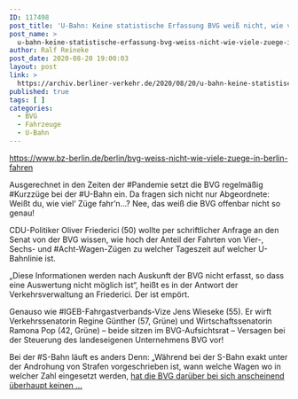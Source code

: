 ```yaml
---
ID: 117498
post_title: 'U-Bahn: Keine statistische Erfassung BVG weiß nicht, wie viele Züge in Berlin fahren, aus BZ Berlin'
post_name: >
  u-bahn-keine-statistische-erfassung-bvg-weiss-nicht-wie-viele-zuege-in-berlin-fahren-aus-bz-berlin
author: Ralf Reineke
post_date: 2020-08-20 19:00:03
layout: post
link: >
  https://archiv.berliner-verkehr.de/2020/08/20/u-bahn-keine-statistische-erfassung-bvg-weiss-nicht-wie-viele-zuege-in-berlin-fahren-aus-bz-berlin/
published: true
tags: [ ]
categories:
  - BVG
  - Fahrzeuge
  - U-Bahn
---
```

https://www.bz-berlin.de/berlin/bvg-weiss-nicht-wie-viele-zuege-in-berlin-fahren

Ausgerechnet in den Zeiten der #Pandemie setzt die BVG regelmäßig #Kurzzüge bei der #U-Bahn ein. Da fragen sich nicht nur Abgeordnete: Weißt du, wie viel‘ Züge fahr’n…? Nee, das weiß die BVG offenbar nicht so genau!

CDU-Politiker Oliver Friederici (50) wollte per schriftlicher Anfrage an den Senat von der BVG wissen, wie hoch der Anteil der Fahrten von Vier-, Sechs- und #Acht-Wagen-Zügen zu welcher Tageszeit auf welcher U-Bahnlinie ist.

„Diese Informationen werden nach Auskunft der BVG nicht erfasst, so dass eine Auswertung nicht möglich ist“, heißt es in der Antwort der Verkehrsverwaltung an Friederici. Der ist empört.

Genauso wie #IGEB-Fahrgastverbands-Vize Jens Wieseke (55). Er wirft Verkehrssenatorin Regine Günther (57, Grüne) und Wirtschaftssenatorin Ramona Pop (42, Grüne) – beide sitzen im BVG-Aufsichtsrat – Versagen bei der Steuerung des landeseigenen Unternehmens BVG vor!

Bei der #S-Bahn läuft es anders
Denn: „Während bei der S-Bahn exakt unter der Androhung von Strafen vorgeschrieben ist, wann welche Wagen wo in welcher Zahl eingesetzt werden, <a href="https://www.bz-berlin.de/berlin/bvg-weiss-nicht-wie-viele-zuege-in-berlin-fahren">hat die BVG darüber bei sich anscheinend überhaupt keinen ...</a>